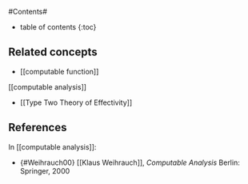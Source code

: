 
#Contents#
* table of contents
{:toc}

## Related concepts

* [[computable function]]

[[computable analysis]]

* [[Type Two Theory of Effectivity]]

## References

In [[computable analysis]]:

* {#Weihrauch00} [[Klaus Weihrauch]], _Computable Analysis_ Berlin: Springer, 2000

